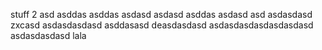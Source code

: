 stuff
 2
asd
asddas
asddas
asdasd
asdasd
asddas
asdasd
asd
asdasdasd
zxcasd
asdasdasdasd
asddasasd
deasdasdasd
asdasdasdasdasdasdasd
asdasdasdasd
lala
